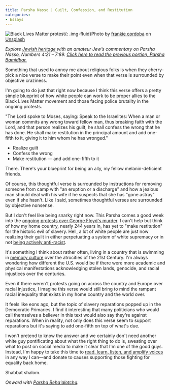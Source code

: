 ```yaml
---
title: Parsha Nasso | Guilt, Confession, and Restitution
categories:
- Essays
---
```


![Black Lives Matter protest](https://withoutapath.com/wp-content/uploads/2020/06/frankie-cordoba-CpY4uT20sC8-unsplash-1024x683.jpg){: .img-fluid}Photo by [frankie cordoba](https://unsplash.com/@byfoul?utm_source=unsplash&utm_medium=referral&utm_content=creditCopyText) on [Unsplash](https://unsplash.com/s/photos/george-floyd?utm_source=unsplash&utm_medium=referral&utm_content=creditCopyText)

_Explore [Jewish heritage](https://withoutapath.com/jewish-heritage/) with an amateur Jew’s commentary on Parsha Nasso, Numbers 4:21 – 7:89. [Click here to read the previous portion, Parsha Bamidbar.](https://withoutapath.com/parsha-bamidbar/)_

Something that used to annoy me about religious folks is when they cherry-pick a nice verse to make their point even when that verse is surrounded by objective craziness.

I'm going to do just that right now because I think this verse offers a pretty simple blueprint of how white people can work to be proper allies to the Black Lives Matter movement and those facing police brutality in the ongoing protests.

<!-- more -->

"The Lord spoke to Moses, saying: Speak to the Israelites: When a man or woman commits any wrong toward fellow man, thus breaking faith with the Lord, and that person realizes his guilt, he shall confess the wrong that he has done. He shall make restitution in the principal amount and add one-fifth to it, giving it to him whom he has wronged."

  * Realize guilt
  * Confess the wrong
  * Make restitution –– and add one-fifth to it

There. There's your blueprint for being an ally, my fellow melanin-deficient friends.

Of course, this thoughtful verse is surrounded by instructions for removing someone from camp with "an eruption or a discharge" and how a jealous man should deal with his wife if he suspects that she has "gone astray" even if she hasn't. Like I said, sometimes thoughtful verses are surrounded by objective nonsense.

But I don't feel like being snarky right now. This Parsha comes a good week into the [ongoing protests over George Floyd's murder](https://nmaahc.si.edu/learn/talking-about-race/topics/being-antiracist). I can't help but think of how my home country, nearly 244 years in, has yet to "make restitution" for the historic evil of slavery. Hell, a lot of white people are just now realizing their guilt in either perpetuating a system of white supremacy or in not [being actively anti-racist](https://nmaahc.si.edu/learn/talking-about-race/topics/being-antiracist). 

It's something I think about rather often, living in a country that is swimming in [memory culture](https://www.theatlantic.com/ideas/archive/2019/09/germany-has-no-nazi-memorials/597937/) over the atrocities of the 21st Century. I'm always wondering how different the U.S. would be if there were more academic and physical manifestations acknowledging stolen lands, genocide, and racial injustices over the centuries.

Even if there weren't protests going on across the country and Europe over racial injustice, I imagine this verse would still bring to mind the rampant racial inequality that exists in my home country and the world over. 

It feels like eons ago, but the topic of slavery reparations popped up in the Democratic Primaries. I find it interesting that many politicians who would call themselves a believer in this text would also say they're against reparations. When in reality, not only does this verse seem to support reparations but it's saying to add one-fifth on top of what's due.

I won't pretend to know the answer and we certainly don't need another white guy pontificating about what the right thing to do is, sweating over what to post on social media to make it clear that I'm one of the good guys. Instead, I'm happy to take this time to [read, learn, listen, and amplify voices](https://docs.google.com/document/u/0/d/1BRlF2_zhNe86SGgHa6-VlBO-QgirITwCTugSfKie5Fs/mobilebasic?fbclid=IwAR268SnLRIDQ7ZMQz3hkaIMdY7lmZOlCACkv7kWqS3xksSTlsHKbaIZVIyQ&urp=gmail_link) in any way I can––and donate to causes supporting those fighting for equality back home.

Shabbat shalom.

_Onward with [Parsha Beha'alotcha](https://withoutapath.com/parsha-behaalotcha/)._

